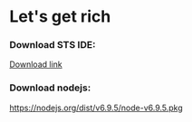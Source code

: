 # Let's get rich


### Download STS IDE:


[Download link](http://download.springsource.com/release/STS/3.8.3.RELEASE/dist/e4.6/spring-tool-suite-3.8.3.RELEASE-e4.6.2-macosx-cocoa-x86_64.tar.gz)

### Download nodejs:

https://nodejs.org/dist/v6.9.5/node-v6.9.5.pkg

